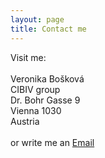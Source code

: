 ```yaml
---
layout: page
title: Contact me  
---
```


<div class="text-center">
Visit me:  <br/>
<br/>
Veronika Bošková <br/> 
CIBIV group  <br/>
Dr. Bohr Gasse 9  <br/>
Vienna 1030 <br/>   
Austria  <br/>
<br/>
or write me an <a href = "mailto: boskovav57@univie.ac.at">Email</a>
</div>
